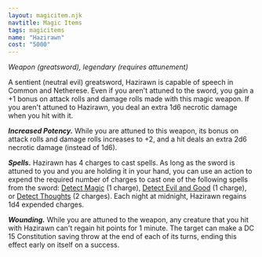 ```yaml
---
layout: magicitem.njk
navtitle: Magic Items
tags: magicitems
name: "Hazirawn"
cost: "5000"
---
```

_Weapon (greatsword), legendary (requires attunement)_

A sentient (neutral evil) greatsword, Hazirawn is capable of speech in Common and Netherese. Even if you aren't attuned to the sword, you gain a +1 bonus on attack rolls and damage rolls made with this magic weapon. If you aren't attuned to Hazirawn, you deal an extra 1d6 necrotic damage when you hit with it.

**_Increased Potency._** While you are attuned to this weapon, its bonus on attack rolls and damage rolls increases to +2, and a hit deals an extra 2d6 necrotic damage (instead of 1d6).

**_Spells._** Hazirawn has 4 charges to cast spells. As long as the sword is attuned to you and you are holding it in your hand, you can use an action to expend the required number of charges to cast one of the following spells from the sword: <a href="{{ '/spells/Detect Magic' | url }}">Detect Magic</a> (1 charge), <a href="{{ '/spells/Detect Evil and Good' | url }}">Detect Evil and Good</a> (1 charge), or <a href="{{ '/spells/Detect Thoughts' | url }}">Detect Thoughts</a> (2 charges). Each night at midnight, Hazirawn regains 1d4 expended charges.

**_Wounding._** While you are attuned to the weapon, any creature that you hit with Hazirawn can't regain hit points for 1 minute. The target can make a DC 15 Constitution saving throw at the end of each of its turns, ending this effect early on itself on a success.